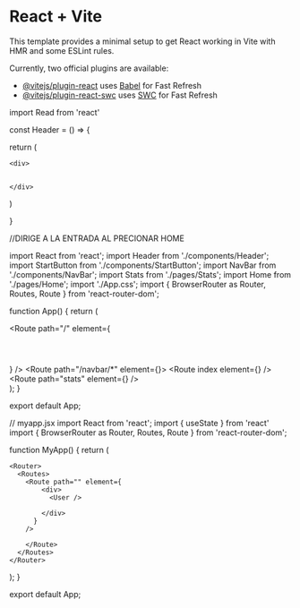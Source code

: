 # React + Vite

This template provides a minimal setup to get React working in Vite with HMR and some ESLint rules.

Currently, two official plugins are available:

- [@vitejs/plugin-react](https://github.com/vitejs/vite-plugin-react/blob/main/packages/plugin-react/README.md) uses [Babel](https://babeljs.io/) for Fast Refresh
- [@vitejs/plugin-react-swc](https://github.com/vitejs/vite-plugin-react-swc) uses [SWC](https://swc.rs/) for Fast Refresh

import Read from 'react'

const Header = () => {

return (

    <div>


    </div>

)

}



//DIRIGE A LA ENTRADA AL PRECIONAR HOME 

import React from 'react';
import Header from './components/Header';
import StartButton from './components/StartButton';
import NavBar from './components/NavBar';
import Stats from './pages/Stats';
import Home from './pages/Home';
import './App.css';
import { BrowserRouter as Router, Routes, Route } from 'react-router-dom';

function App() {
  return (
    <div>
      <Router>
        <Routes>
          <Route
            path="/"
            element={
              <div>
                <Header />
                <StartButton />
              </div>
            }
          />
          <Route path="/navbar/*" element={<NavBar />}>
            <Route index element={<Home />} />
            <Route path="stats" element={<Stats />} />
          </Route>
        </Routes>
      </Router>
    </div>
  );
}

export default App;












// myapp.jsx
import React from 'react';
import { useState } from 'react'
import { BrowserRouter as Router, Routes, Route } from 'react-router-dom';


function MyApp() {
  return (







    <Router>
      <Routes>
        <Route path="" element={
            <div>
              <User />
           
            </div>
          }
        />
    
        </Route>
      </Routes>
    </Router>
  );
}

export default App;

